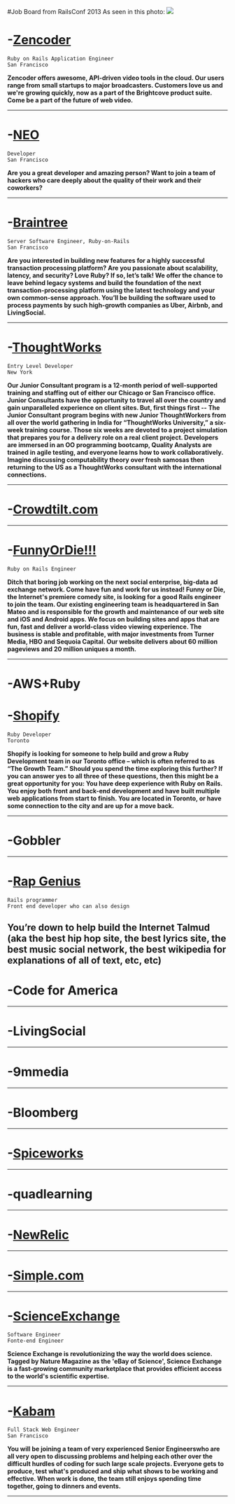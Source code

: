 #Job Board from RailsConf 2013
As seen in this photo:
<img src="http://i.imgur.com/rxYie2Z.jpg">


# -[Zencoder](http://hire.jobvite.com/CompanyJobs/Careers.aspx?k=Job&c=qN39VfwE&j=ozKaXfwa)

    Ruby on Rails Application Engineer
    San Francisco 

__Zencoder offers awesome, API-driven video tools in the cloud. Our users range from small startups to major broadcasters. Customers love us and we're growing quickly, now as a part of the Brightcove product suite. Come be a part of the future of web video.__

---

# -[NEO](http://www.neo.com/jobs)
    
    Developer
    San Francisco

__Are you a great developer and amazing person? Want to join a team of hackers who care deeply about the quality of their work and their coworkers?__

---

# -[Braintree](https://www.braintreepayments.com/company/careers/san-francisco/server-software-engineer-ruby-on-rails)

    Server Software Engineer, Ruby-on-Rails
    San Francisco

__Are you interested in building new features for a highly successful transaction processing platform? Are you passionate about scalability, latency, and security? Love Ruby? If so, let’s talk!  We offer the chance to leave behind legacy systems and build the foundation of the next transaction-processing platform using the latest technology and your own common-sense approach. You’ll be building the software used to process payments by such high-growth companies as Uber, Airbnb, and LivingSocial.__

---

# -[ThoughtWorks](http://join.thoughtworks.com/apply)

    Entry Level Developer
    New York

__Our Junior Consultant program is a 12-month period of well-supported training and staffing out of either our Chicago or San Francisco office. Junior Consultants have the opportunity to travel all over the country and gain unparalleled experience on client sites. But, first things first -- The Junior Consultant program begins with new Junior ThoughtWorkers from all over the world gathering in India for “ThoughtWorks University,” a six-week training course. Those six weeks are devoted to a project simulation that prepares you for a delivery role on a real client project. Developers are immersed in an OO programming bootcamp, Quality Analysts are trained in agile testing, and everyone learns how to work collaboratively. Imagine discussing computability theory over fresh samosas then returning to the US as a ThoughtWorks consultant with the international connections.__

---

# -[Crowdtilt.com](https://www.crowdtilt.com/learn/jobs#job3)

---

# -[FunnyOrDie!!!](http://www.funnyordie.com/about/jobs#rails)

    Ruby on Rails Engineer

__Ditch that boring job working on the next social enterprise, big-data ad exchange network. Come have fun and work for us instead! Funny or Die, the Internet's premiere comedy site, is looking for a good Rails engineer to join the team. Our existing engineering team is headquartered in San Mateo and is responsible for the growth and maintenance of our web site and iOS and Android apps. We focus on building sites and apps that are fun, fast and deliver a world-class video viewing experience. The business is stable and profitable, with major investments from Turner Media, HBO and Sequoia Capital. Our website delivers about 60 million pageviews and 20 million uniques a month.__

---

# -AWS+Ruby

# -[Shopify](http://www.shopify.com/careers?posting=ruby-developer)

    Ruby Developer
    Toronto

__Shopify is looking for someone to help build and grow a Ruby Development team in our Toronto office – which is often referred to as “The Growth Team.” Should you spend the time exploring this further? If you can answer yes to all three of these questions, then this might be a great opportunity for you:  You have deep experience with Ruby on Rails.  You enjoy both front and back-end development and have built multiple web applications from start to finish.  You are located in Toronto, or have some connection to the city and are up for a move back.__

---


# -Gobbler

---

# -[Rap Genius](http://rapgenius.com/posts/533-Rap-genius-is-hiring)

    Rails programmer
    Front end developer who can also design

__You’re down to help build the Internet Talmud (aka the best hip hop site, the best lyrics site, the best music social network, the best wikipedia for explanations of all of text, etc, etc)__
---

# -Code for America

---

# -LivingSocial

---

# -9mmedia

---

# -Bloomberg

---

# -[Spiceworks](http://www.spiceworks.com/jobs/openings/)

---

# -quadlearning

---

# -[NewRelic](http://newton.newtonsoftware.com/career/JobIntroduction.action?clientId=4028f88b20d6768d0120f7ae45e50365&id=4028f88c2ce9e054012cec68c7ba1876&gnewtonResize=http://newton.newtonsoftware.com/career/GnewtonResize.htm&source=)

---

# -[Simple.com](http://banksimple.theresumator.com/apply/NjAwtP/Frontend-Engineer.html)

---

# -[ScienceExchange](https://www.scienceexchange.com/jobs)

    Software Engineer
    Fonte-end Engineer

__Science Exchange is revolutionizing the way the world does science. Tagged by Nature Magazine as the 'eBay of Science', Science Exchange is a fast-growing community marketplace that provides efficient access to the world's scientific expertise.__

---

# -[Kabam](http://corporate.kabam.com/careers/job/oQJUWfw9/)

    Full Stack Web Engineer
    San Francisco

__You will be joining a team of very experienced Senior Engineerswho are all very open to discussing problems and helping each other over the difficult hurdles of coding for such large scale projects. Everyone gets to produce, test what's produced and ship what shows to be working and effective. When work is done, the team still enjoys spending time together, going to dinners and events.__

---

